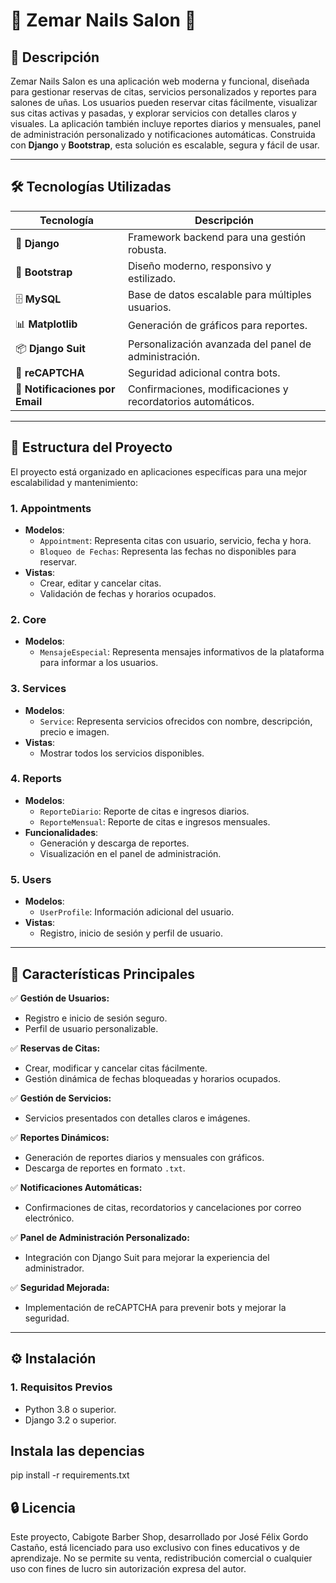 # 💅 **Zemar Nails Salon** 🌟

## 📝 **Descripción**

Zemar Nails Salon es una aplicación web moderna y funcional, diseñada para gestionar reservas de citas, servicios personalizados y reportes para salones de uñas. Los usuarios pueden reservar citas fácilmente, visualizar sus citas activas y pasadas, y explorar servicios con detalles claros y visuales. La aplicación también incluye reportes diarios y mensuales, panel de administración personalizado y notificaciones automáticas. Construida con **Django** y **Bootstrap**, esta solución es escalable, segura y fácil de usar.

---

## 🛠️ **Tecnologías Utilizadas**

| **Tecnología**    | **Descripción**                                |
|--------------------|-----------------------------------------------|
| 🐍 **Django**      | Framework backend para una gestión robusta.  |
| 🎨 **Bootstrap**   | Diseño moderno, responsivo y estilizado.     |
| 🗄️ **MySQL**       | Base de datos escalable para múltiples usuarios. |
| 📊 **Matplotlib**  | Generación de gráficos para reportes.        |
| 📦 **Django Suit** | Personalización avanzada del panel de administración. |
| 🔐 **reCAPTCHA**   | Seguridad adicional contra bots.             |
| 🔔 **Notificaciones por Email** | Confirmaciones, modificaciones y recordatorios automáticos. |

---

## 📂 **Estructura del Proyecto**

El proyecto está organizado en aplicaciones específicas para una mejor escalabilidad y mantenimiento:

### 1. **Appointments**

- **Modelos**: 
  - `Appointment`: Representa citas con usuario, servicio, fecha y hora.
  - `Bloqueo de Fechas`: Representa las fechas no disponibles para reservar.
- **Vistas**: 
  - Crear, editar y cancelar citas.
  - Validación de fechas y horarios ocupados.

### 2. **Core**

- **Modelos**: 
  - `MensajeEspecial`: Representa mensajes informativos de la plataforma para informar a los usuarios.

### 3. **Services**

- **Modelos**: 
  - `Service`: Representa servicios ofrecidos con nombre, descripción, precio e imagen.
- **Vistas**: 
  - Mostrar todos los servicios disponibles.

### 4. **Reports**

- **Modelos**: 
  - `ReporteDiario`: Reporte de citas e ingresos diarios.
  - `ReporteMensual`: Reporte de citas e ingresos mensuales.
- **Funcionalidades**: 
  - Generación y descarga de reportes.
  - Visualización en el panel de administración.

### 5. **Users**

- **Modelos**: 
  - `UserProfile`: Información adicional del usuario.
- **Vistas**: 
  - Registro, inicio de sesión y perfil de usuario.

---

## 🚀 **Características Principales**

✅ **Gestión de Usuarios:**  
- Registro e inicio de sesión seguro.
- Perfil de usuario personalizable.

✅ **Reservas de Citas:**  
- Crear, modificar y cancelar citas fácilmente.
- Gestión dinámica de fechas bloqueadas y horarios ocupados.

✅ **Gestión de Servicios:**  
- Servicios presentados con detalles claros e imágenes.

✅ **Reportes Dinámicos:**  
- Generación de reportes diarios y mensuales con gráficos.
- Descarga de reportes en formato `.txt`.

✅ **Notificaciones Automáticas:**  
- Confirmaciones de citas, recordatorios y cancelaciones por correo electrónico.

✅ **Panel de Administración Personalizado:**  
- Integración con Django Suit para mejorar la experiencia del administrador.

✅ **Seguridad Mejorada:**  
- Implementación de reCAPTCHA para prevenir bots y mejorar la seguridad.

---

## ⚙️ **Instalación**

### **1. Requisitos Previos**
- Python 3.8 o superior.
- Django 3.2 o superior.

## Instala las depencias

pip install -r requirements.txt


## 🔒 Licencia

Este proyecto, Cabigote Barber Shop, desarrollado por José Félix Gordo Castaño, está licenciado para uso exclusivo con fines educativos y de aprendizaje. No se permite su venta, redistribución comercial o cualquier uso con fines de lucro sin autorización expresa del autor.